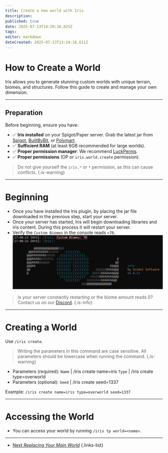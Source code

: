 ```yaml
---
title: Create a new world with Iris
description: 
published: true
date: 2025-07-13T14:20:16.825Z
tags: 
editor: markdown
dateCreated: 2025-07-13T13:24:16.611Z
---
```


# How to Create a World

Iris allows you to generate stunning custom worlds with unique terrain, biomes, and structures. Follow this guide to create and manage your own dimension.  

---

## Preparation  
Before beginning, ensure you have:  
- ✅ **Iris installed** on your Spigot/Paper server. Grab the latest jar from [Spigot](https://www.spigotmc.org/resources/iris-world-gen-the-dimension-engine.84586/), [BuiltByBit](https://builtbybit.com/resources/iris-dimension-engine.56258/?ref=discover), or [Polymart](https://polymart.org/product/3623/iris-dimension-engine).
- ✅ **Sufficient RAM** (at least 6GB recommended for large worlds).  
- ✅ **Proper permission manager**: We recommend [LuckPerms](https://luckperms.net/).
- ✅ **Proper permissions** (OP or `iris.world.create` permission).  

> Do not give yourself the `iris.*` or `*` permission, as this can cause conflicts.
{.is-warning}
---

# Beginning
- Once you have installed the Iris plugin, by placing the jar file downloaded in the previous step, start your server.
- Once your server has started, Iris will begin downloading libraries and iris content. During this process it will restart your server.
- Verify the `Custom Biomes` in the console reads `>70`.
![image.jpg](/iris_docs/image.jpg)

> Is your server constantly restarting or the biome amount reads 0? Contact us on our [Discord](https://discord.gg/yk3F6enprh).
{.is-info}
---
# Creating a World
Use `/iris create`.

> Writing the parameters in this command are case sensitive. All parameters should be lowercase when running the command.
{.is-warning}

- Parameters (required):
 `Name` | /iris create name=iris
 `Type` | /iris create type=overworld
- Parameters (optional):
 `Seed` | /iris create seed=1337

Example:
`/iris create name=iris type=overworld seed=1337`

---

# Accessing the World
- You can access your world by running `/iris tp world=<name>`.

---

- [Next *Replacing Your Main World*](/doc/iris/replacing-main-world)
{.links-list}

